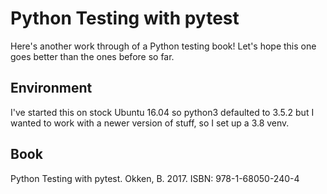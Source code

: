 # Python Testing with pytest

Here's another work through of a Python testing book! Let's hope this
one goes better than the ones before so far.

## Environment

I've started this on stock Ubuntu 16.04 so python3 defaulted to 3.5.2
but I wanted to work with a newer version of stuff, so I set up a 3.8
venv.

## Book

Python Testing with pytest. Okken, B. 2017. ISBN: 978-1-68050-240-4
